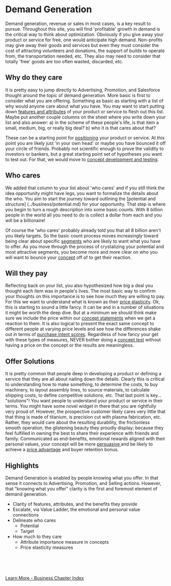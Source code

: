 

# Demand Generation

Demand generation, revenue or sales in most cases, is a key result to pursue.  Throughout this site, you will find 'profitable' growth in demand is the critical way to think about optimization.  Obviously if you give away your product or service for free, one would anticipate high demand.  Non-profits may give away their goods and services but even they must consider the cost of attracting volunteers and donations, the support of builds to operate from, the transportation needed, etc.  They also may need to consider that totally 'free' goods are too often wasted, discarded, etc.

## Why do they care

It is pretty easy to jump directly to Advertising, Promotion, and Salesforce thought around the topic of demand generation.  More basic is first to consider what you are offering.  Something as basic as starting with a list of why would anyone care about what you have.  You may want to start putting down [features and attributes](../business/needgap.md) of your product or service to flesh out this list.   Maybe put another couple columns on the sheet where you write down your list and also answer: a) in the scheme of these people's life, is that item a small, medium, big, or really big deal?  b) who it is that cares about that?

These can be a starting point for [positioning](../business/positioning.md) your product or service.  At this point you are likely just 'in your own head' or maybe you have bounced it off your circle of friends.  Probably not scientific enough to prove the validity to investors or bankers, but a great starting point set of hypotheses you want to test out.  For that, we would move to [concept development and testing](../business/concept.md).

## Who cares

We added that column to your list about 'who cares' and if you still think the idea opportunity might have legs, you want to formalize the details about the who.  You aim to start the journey toward outlining the [potential and structure] (../business/potential.md) for your opportunity.  That step is where you begin to turn a rough description into some basic counts.   With 8 billion people in the world all you need to do is collect a dollar from each and you will be a billionaire!

Of course the 'who cares' probably already told you that all 8 billion aren't you likely targets.  So the basic count process moves increasingly toward being clear about specific [segments](../business/segmentation.md) who are likely to want what you have to offer.  As you move through the process of crystalizing your potential and most attractive segments, you become more and more clear on who you will want to bounce your [concept](../business/concept.md) off of to get their reaction.


##  Will they pay

Reflecting back on your list, you also hypothesized how big a deal you thought each item was in people's lives.   The most basic way to confirm your thoughts on this importance is to see how much they are willing to pay.  For this we want to understand what is known as their [price elasticity](../business/elasticity.md).   Ok, this is starting to sound a little fancy.   It can be and in a number of situations it might be worth the deep dive.  But at a minimum we should think make sure we include the price within our [concept statements](../business/concept.md) when we get a reaction to them.  It is also logical to present the exact same concept to different people at varying price levels and see how the differences shake out in terms of [purchase intent scores](../business/purchaseintent.md).  Regardless of how fancy your get with these types of measures, NEVER bother doing a [concept test](../business/conceptquestions.md) without having a price on the concept or the results are meaningless. 

## Offer Solutions

It is pretty common that people deep in developing a product or defining a service that they are all about nailing down the details.   Clearly this is critical to understanding how to make something, to determine the costs, to buy machinery, to layout assembly lines, to source materials, to calculate shipping costs, to define competitive solutions, etc.  That last point is key… "solutions"!  You want people to understand your product or service in their terms.   You might have some novel widget in there that you are rightfully very proud of.  However, the prospective customer likely cares very little that that thing is made of titanium, is precision cut with plasma fabrication, etc.  Rather, they would care about the resulting durability, the frictionless smooth operation, the glistening beauty they proudly display; because they feel fulfilled in owning the best to share their experience with friends and family.   Communicated as end-benefits, emotional rewards aligned with their personal values, your concept will be more [persuasive ](../business/admath#persuasion-scores) and be likely to achieve a [price advantage](../business/elasticity)  and buyer retention bonus. 

## Highlights

Demand Generation is enabled by people knowing what you offer.  In that sense it connects to Advertising, Promotion, and Selling actions.   However, that "knowing what you offer" clarity is the first and foremost element of demand generation.  


- Clarity of features, attributes, and the benefits they provide
- Escalate, via Value Ladder, the emotional and personal value connections
- Delineate who cares
   - Potential
   - Target
- How much to they care
   - Attribute importance measure in concepts
   - Price elasticity measures


<br>
<br>
<br>

[Learn More - Business Chapter Index](../chapters.md#business)
